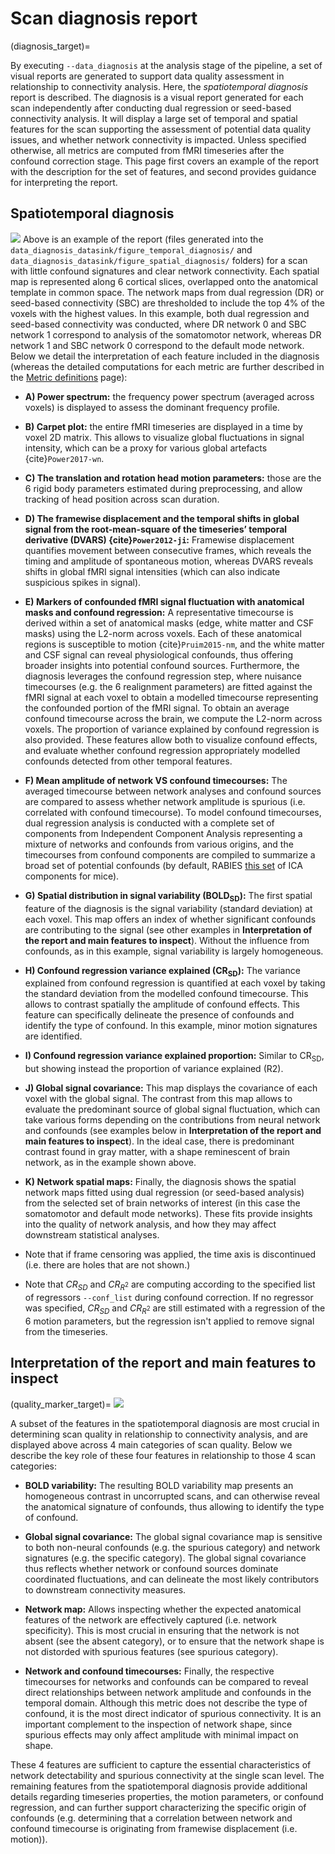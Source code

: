 # Scan diagnosis report
(diagnosis_target)=

By executing `--data_diagnosis` at the analysis stage of the pipeline, a set of visual reports are generated to support data quality assessment in relationship to connectivity analysis. Here, the *spatiotemporal diagnosis* report is described. The diagnosis is a visual report generated for each scan independently after conducting dual regression or seed-based connectivity analysis. It will display a large set of temporal and spatial features for the scan supporting the assessment of potential data quality issues, and whether network connectivity is impacted. Unless specified otherwise, all metrics are computed from fMRI timeseries after the confound correction stage. This page first covers an example of the report with the description for the set of features, and second provides guidance for interpreting the report.


## Spatiotemporal diagnosis
![](../pics/spatiotemporal_diagnosis.png)
Above is an example of the report (files generated into the `data_diagnosis_datasink/figure_temporal_diagnosis/` and `data_diagnosis_datasink/figure_spatial_diagnosis/` folders) for a scan with little confound signatures and clear network connectivity. Each spatial map is represented along 6 cortical slices, overlapped onto the anatomical template in common space. The network maps from dual regression (DR) or seed-based connectivity (SBC) are thresholded to include the top 4% of the voxels with the highest values. In this example, both dual regression and seed-based connectivity was conducted, where DR network 0 and SBC network 1 correspond to analysis of the somatomotor network, whereas DR network 1 and SBC network 0 correspond to the default mode network. Below we detail the interpretation of each feature included in the diagnosis (whereas the detailed computations for each metric are further described in the [Metric definitions](metrics_target) page):

* **A) Power spectrum:** the frequency power spectrum (averaged across voxels) is displayed to assess the dominant frequency profile.

* **B) Carpet plot:** the entire fMRI timeseries are displayed in a time by voxel 2D matrix. This allows to visualize global fluctuations in signal intensity, which can be a proxy for various global artefacts {cite}`Power2017-wn`.

* **C) The translation and rotation head motion parameters:** those are the 6 rigid body parameters estimated during preprocessing, and allow tracking of head position across scan duration.

* **D) The framewise displacement and the temporal shifts in global signal from the root-mean-square of the timeseries’ temporal derivative (DVARS) {cite}`Power2012-ji`:** Framewise displacement quantifies movement between consecutive frames, which reveals the timing and amplitude of spontaneous motion, whereas DVARS reveals shifts in global fMRI signal intensities (which can also indicate suspicious spikes in signal).

* **E) Markers of confounded fMRI signal fluctuation with anatomical masks and confound regression:** A representative timecourse is derived within a set of anatomical masks (edge, white matter and CSF masks) using the L2-norm across voxels. Each of these anatomical regions is susceptible to motion {cite}`Pruim2015-nm`, and the white matter and CSF signal can reveal physiological confounds, thus offering broader insights into potential confound sources. Furthermore, the diagnosis leverages the confound regression step, where nuisance timecourses (e.g. the 6 realignment parameters) are fitted against the fMRI signal at each voxel to obtain a modelled timecourse representing the confounded portion of the fMRI signal. To obtain an average confound timecourse across the brain, we compute the L2-norm across voxels. The proportion of variance explained by confound regression is also provided. These features allow both to visualize confound effects, and evaluate whether confound regression appropriately modelled confounds detected from other temporal features.

* **F) Mean amplitude of network VS confound timecourses:** The averaged timecourse between network analyses and confound sources are compared to assess whether network amplitude is spurious (i.e. correlated with confound timecourse). To model confound timecourses, dual regression analysis is conducted with a complete set of components from Independent Component Analysis representing a mixture of networks and confounds from various origins, and the timecourses from confound components are compiled to summarize a broad set of potential confounds (by default, RABIES [this set](https://zenodo.org/record/5118030/files/melodic_IC.nii.gz) of ICA components for mice).

* **G) Spatial distribution in signal variability (BOLD<sub>SD</sub>):** The first spatial feature of the diagnosis is the signal variability (standard deviation) at each voxel. This map offers an index of whether significant confounds are contributing to the signal (see other examples in **Interpretation of the report and main features to inspect**). Without the influence from confounds, as in this example, signal variability is largely homogeneous. 

* **H) Confound regression variance explained (CR<sub>SD</sub>):** The variance explained from confound regression is quantified at each voxel by taking the standard deviation from the modelled confound timecourse. This allows to contrast spatially the amplitude of confound effects. This feature can specifically delineate the presence of confounds and identify the type of confound. In this example, minor motion signatures are identified.

* **I) Confound regression variance explained proportion:** Similar to CR<sub>SD</sub>, but showing instead the proportion of variance explained (R2).

* **J) Global signal covariance:** This map displays the covariance of each voxel with the global signal. The contrast from this map allows to evaluate the predominant source of global signal fluctuation, which can take various forms depending on the contributions from neural network and confounds (see examples below in **Interpretation of the report and main features to inspect**). In the ideal case, there is predominant contrast found in gray matter, with a shape reminescent of brain network, as in the example shown above.

* **K) Network spatial maps:** Finally, the diagnosis shows the spatial network maps fitted using dual regression (or seed-based analysis) from the selected set of brain networks of interest (in this case the somatomotor and default mode networks). These fits provide insights into the quality of network analysis, and how they may affect downstream statistical analyses.

* Note that if frame censoring was applied, the time axis is discontinued (i.e. there are holes that are not shown.)
* Note that $CR_{SD}$ and $CR_{R^2}$ are computing according to the specified list of regressors `--conf_list` during confound correction. If no regressor was specified, $CR_{SD}$ and $CR_{R^2}$ are still estimated with a regression of the 6 motion parameters, but the regression isn't applied to remove signal from the timeseries.

## Interpretation of the report and main features to inspect
(quality_marker_target)=
![](../pics/diagnosis_key_markers.png)

A subset of the features in the spatiotemporal diagnosis are most crucial in determining scan quality in relationship to connectivity analysis, and are displayed above across 4 main categories of scan quality. Below we describe the key role of these four features in relationship to those 4 scan categories:

* **BOLD variability:** The resulting BOLD variability map presents an homogeneous contrast in uncorrupted scans, and can otherwise reveal the anatomical signature of confounds, thus allowing to identify the type of confound.

* **Global signal covariance:** The global signal covariance map is sensitive to both non-neural confounds (e.g. the spurious category) and network signatures (e.g. the specific category). The global signal covariance thus reflects whether network or confound sources dominate coordinated fluctuations, and can delineate the most likely contributors to downstream connectivity measures.

* **Network map:** Allows inspecting whether the expected anatomical features of the network are effectively captured (i.e. network specificity). This is most crucial in ensuring that the network is not absent (see the absent category), or to ensure that the network shape is not distorded with spurious features (see spurious category).

* **Network and confound timecourses:** Finally, the respective timecourses for networks and confounds can be compared to reveal direct relationships between network amplitude and confounds in the temporal domain. Although this metric does not describe the type of confound, it is the most direct indicator of spurious connectivity. It is an important complement to the inspection of network shape, since spurious effects may only affect amplitude with minimal impact on shape.

These 4 features are sufficient to capture the essential characteristics of network detectability and spurious connectivity at the single scan level. The remaining features from the spatiotemporal diagnosis provide additional details regarding timeseries properties, the motion parameters, or confound regression, and can further support characterizing the specific origin of confounds (e.g. determining that a correlation between network and confound timecourse is originating from framewise displacement (i.e. motion)).
